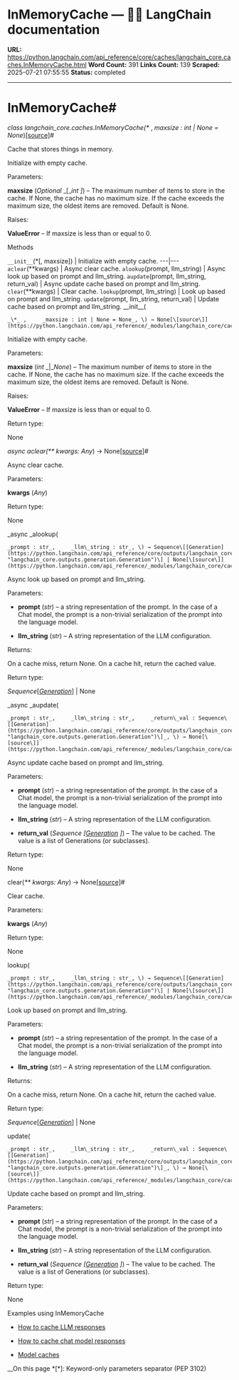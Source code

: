 # InMemoryCache — 🦜🔗 LangChain  documentation

**URL:** https://python.langchain.com/api_reference/core/caches/langchain_core.caches.InMemoryCache.html
**Word Count:** 391
**Links Count:** 139
**Scraped:** 2025-07-21 07:55:55
**Status:** completed

---

# InMemoryCache\#

_class _langchain\_core.caches.InMemoryCache\(_\*_ , _maxsize : int | None = None_\)[\[source\]](https://python.langchain.com/api_reference/_modules/langchain_core/caches.html#InMemoryCache)\#     

Cache that stores things in memory.

Initialize with empty cache.

Parameters:     

**maxsize** \(_Optional_ _\[__int_ _\]_\) – The maximum number of items to store in the cache. If None, the cache has no maximum size. If the cache exceeds the maximum size, the oldest items are removed. Default is None.

Raises:     

**ValueError** – If maxsize is less than or equal to 0.

Methods

`__init__`\(\*\[, maxsize\]\) | Initialize with empty cache.   ---|---   `aclear`\(\*\*kwargs\) | Async clear cache.   `alookup`\(prompt, llm\_string\) | Async look up based on prompt and llm\_string.   `aupdate`\(prompt, llm\_string, return\_val\) | Async update cache based on prompt and llm\_string.   `clear`\(\*\*kwargs\) | Clear cache.   `lookup`\(prompt, llm\_string\) | Look up based on prompt and llm\_string.   `update`\(prompt, llm\_string, return\_val\) | Update cache based on prompt and llm\_string.      \_\_init\_\_\(

    _\*_ ,     _maxsize : int | None = None_, \) → None[\[source\]](https://python.langchain.com/api_reference/_modules/langchain_core/caches.html#InMemoryCache.__init__)\#     

Initialize with empty cache.

Parameters:     

**maxsize** \(_int_ _|__None_\) – The maximum number of items to store in the cache. If None, the cache has no maximum size. If the cache exceeds the maximum size, the oldest items are removed. Default is None.

Raises:     

**ValueError** – If maxsize is less than or equal to 0.

Return type:     

None

_async _aclear\(_\*\* kwargs: Any_\) → None[\[source\]](https://python.langchain.com/api_reference/_modules/langchain_core/caches.html#InMemoryCache.aclear)\#     

Async clear cache.

Parameters:     

**kwargs** \(_Any_\)

Return type:     

None

_async _alookup\(

    _prompt : str_,     _llm\_string : str_, \) → Sequence\[[Generation](https://python.langchain.com/api_reference/core/outputs/langchain_core.outputs.generation.Generation.html#langchain_core.outputs.generation.Generation "langchain_core.outputs.generation.Generation")\] | None[\[source\]](https://python.langchain.com/api_reference/_modules/langchain_core/caches.html#InMemoryCache.alookup)\#     

Async look up based on prompt and llm\_string.

Parameters:     

  * **prompt** \(_str_\) – a string representation of the prompt. In the case of a Chat model, the prompt is a non-trivial serialization of the prompt into the language model.

  * **llm\_string** \(_str_\) – A string representation of the LLM configuration.

Returns:     

On a cache miss, return None. On a cache hit, return the cached value.

Return type:     

_Sequence_\[[_Generation_](https://python.langchain.com/api_reference/core/outputs/langchain_core.outputs.generation.Generation.html#langchain_core.outputs.generation.Generation "langchain_core.outputs.generation.Generation")\] | None

_async _aupdate\(

    _prompt : str_,     _llm\_string : str_,     _return\_val : Sequence\[[Generation](https://python.langchain.com/api_reference/core/outputs/langchain_core.outputs.generation.Generation.html#langchain_core.outputs.generation.Generation "langchain_core.outputs.generation.Generation")\]_, \) → None[\[source\]](https://python.langchain.com/api_reference/_modules/langchain_core/caches.html#InMemoryCache.aupdate)\#     

Async update cache based on prompt and llm\_string.

Parameters:     

  * **prompt** \(_str_\) – a string representation of the prompt. In the case of a Chat model, the prompt is a non-trivial serialization of the prompt into the language model.

  * **llm\_string** \(_str_\) – A string representation of the LLM configuration.

  * **return\_val** \(_Sequence_ _\[_[_Generation_](https://python.langchain.com/api_reference/core/outputs/langchain_core.outputs.generation.Generation.html#langchain_core.outputs.generation.Generation "langchain_core.outputs.generation.Generation") _\]_\) – The value to be cached. The value is a list of Generations \(or subclasses\).

Return type:     

None

clear\(_\*\* kwargs: Any_\) → None[\[source\]](https://python.langchain.com/api_reference/_modules/langchain_core/caches.html#InMemoryCache.clear)\#     

Clear cache.

Parameters:     

**kwargs** \(_Any_\)

Return type:     

None

lookup\(

    _prompt : str_,     _llm\_string : str_, \) → Sequence\[[Generation](https://python.langchain.com/api_reference/core/outputs/langchain_core.outputs.generation.Generation.html#langchain_core.outputs.generation.Generation "langchain_core.outputs.generation.Generation")\] | None[\[source\]](https://python.langchain.com/api_reference/_modules/langchain_core/caches.html#InMemoryCache.lookup)\#     

Look up based on prompt and llm\_string.

Parameters:     

  * **prompt** \(_str_\) – a string representation of the prompt. In the case of a Chat model, the prompt is a non-trivial serialization of the prompt into the language model.

  * **llm\_string** \(_str_\) – A string representation of the LLM configuration.

Returns:     

On a cache miss, return None. On a cache hit, return the cached value.

Return type:     

_Sequence_\[[_Generation_](https://python.langchain.com/api_reference/core/outputs/langchain_core.outputs.generation.Generation.html#langchain_core.outputs.generation.Generation "langchain_core.outputs.generation.Generation")\] | None

update\(

    _prompt : str_,     _llm\_string : str_,     _return\_val : Sequence\[[Generation](https://python.langchain.com/api_reference/core/outputs/langchain_core.outputs.generation.Generation.html#langchain_core.outputs.generation.Generation "langchain_core.outputs.generation.Generation")\]_, \) → None[\[source\]](https://python.langchain.com/api_reference/_modules/langchain_core/caches.html#InMemoryCache.update)\#     

Update cache based on prompt and llm\_string.

Parameters:     

  * **prompt** \(_str_\) – a string representation of the prompt. In the case of a Chat model, the prompt is a non-trivial serialization of the prompt into the language model.

  * **llm\_string** \(_str_\) – A string representation of the LLM configuration.

  * **return\_val** \(_Sequence_ _\[_[_Generation_](https://python.langchain.com/api_reference/core/outputs/langchain_core.outputs.generation.Generation.html#langchain_core.outputs.generation.Generation "langchain_core.outputs.generation.Generation") _\]_\) – The value to be cached. The value is a list of Generations \(or subclasses\).

Return type:     

None

Examples using InMemoryCache

  * [How to cache LLM responses](https://python.langchain.com/docs/how_to/llm_caching/)

  * [How to cache chat model responses](https://python.langchain.com/docs/how_to/chat_model_caching/)

  * [Model caches](https://python.langchain.com/docs/integrations/llm_caching/)

__On this page   *[\*]: Keyword-only parameters separator (PEP 3102)